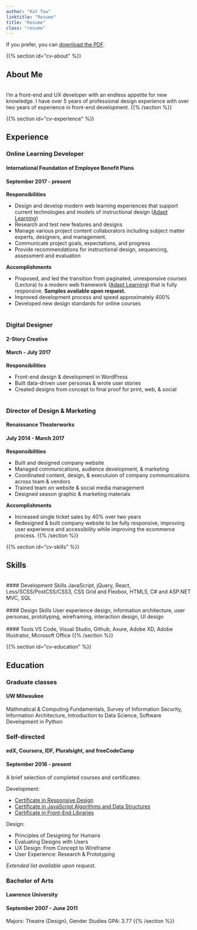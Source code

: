 ```yaml
---
author: "Kat Tow"
linktitle: "Resume"
title: "Resume"
class: "resume"
---
```


If you prefer, you can <a href="/ResumeTow.pdf">download the PDF</a>.

{{% section id="cv-about" %}}

## About Me

<br>
I’m a front-end and UX developer with an endless appetite for new knowledge. I have over 5 years of professional design experience with over two years of experience in front-end development.
{{% /section %}}

{{% section id="cv-experience" %}}

## Experience

### Online Learning Developer

#### International Foundation of Employee Benefit Plans

#### September 2017 - present

**Responsibilities**

- Design and develop modern web learning experiences that support current technologies and models of instructional design (<a href="https://www.adaptlearning.org/">Adapt Learning</a>)
- Research and test new features and designs
- Manage various project content collaborators including subject matter experts, designers, and management.
- Communicate project goals, expectations, and progress
- Provide recommendations for instructional design, sequencing, assessment and evaluation

**Accomplishments**

- Proposed, and led the transition from paginated, unresponsive courses (Lectora) to a modern web framework (<a href="https://www.adaptlearning.org/">Adapt Learning</a>) that is fully responsive. **Samples available upon request.**
- Improved development process and speed approximately 400%
- Developed new design standards for online courses
  <br>
  <br>

### Digital Designer

#### 2-Story Creative

#### March - July 2017

**Responsibilities**

- Front-end design & development in WordPress
- Built data-driven user personas & wrote user stories
- Created designs from concept to final proof for print, web, & social
  <br>
  <br>

### Director of Design & Marketing

#### Renaissance Theaterworks

#### July 2014 - March 2017

**Responsibilities**

- Built and designed company website
- Managed communications, audience development, & marketing
- Coordinated content, design, & executuion of company communications across team & vendors
- Trained team on website & social media management
- Designed season graphic & marketing materials

**Accomplishments**

- Increased single ticket sales by 40% over two years
- Redesigned & built company website to be fully responsive, improving user experience and accessibility while improving the ecommerce process.
  {{% /section %}}

{{% section id="cv-skills" %}}

## Skills

<br>
#### Development Skills
JavaScript, jQuery, React, Less/SCSS/PostCSS/CSS3, CSS Grid and Flexbox, HTML5, C# and ASP.NET MVC, SQL
<br>
<br>
#### Design Skills
User experience design, information architecture, user personas, prototyping, wireframing, interaction design, UI design
<br>
<br>
#### Tools
VS Code, Visual Studio, Github, Axure, Adobe XD, Adobe Illustrator, Microsoft Office
{{% /section %}}

{{% section id="cv-education" %}}

## Education

### Graduate classes

#### UW Milwaukee

Mathmatical & Computing Fundamentals, Survey of Information Security, Information Architecture, Introduction to Data Science, Software Development in Python

<!-- ### Human-Computer Interaction

#### UW Milwaukee | MS Information Science & Technology

#### September 2017 - present

Part-time student. Expected graduation Spring 2021.-->

### Self-directed

#### edX, Coursera, IDF, Pluralsight, and freeCodeCamp

#### September 2016 - present

A brief selection of completed courses and certificates:

Development:

- <a href="https://www.freecodecamp.org/certification/kattow88/responsive-web-design" target="_blank">Certificate in Responsive Design</a>
- <a href="https://www.freecodecamp.org/certification/kattow88/javascript-algorithms-and-data-structures" target="_blank">Certificate in JavaScript Algorithms and Data Structures</a>
- <a href="https://www.freecodecamp.org/certification/kattow88/front-end-libraries" target="_blank">Certificate in Front-End Libraries</a>

Design:

- Principles of Designing for Humans
- Evaluating Designs with Users
- UX Design: From Concept to Wireframe
- User Experience: Research & Prototyping

_Extended list available upon request._

### Bachelor of Arts

#### Lawrence University

#### September 2007 - June 2011

Majors: Theatre (Design), Gender Studies
GPA: 3.77
{{% /section %}}
